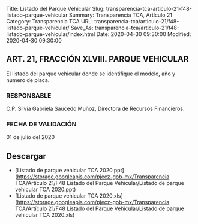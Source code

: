 Title: Listado del Parque Vehicular
Slug: transparencia-tca-articulo-21-f48-listado-parque-vehicular
Summary: Transparencia TCA, Artículo 21
Category: Transparencia TCA
URL: transparencia-tca/articulo-21/f48-listado-parque-vehicular/
Save_As: transparencia-tca/articulo-21/f48-listado-parque-vehicular/index.html
Date: 2020-04-30 09:30:00
Modified: 2020-04-30 09:30:00


## ART. 21, FRACCIÓN XLVIII. PARQUE VEHICULAR

El listado del parque vehicular donde se identifique el modelo, año y número de placa.

### RESPONSABLE

C.P. Silvia Gabriela Saucedo Muñoz, Directora de Recursos Financieros.

### FECHA DE VALIDACIÓN

01 de julio del 2020


## Descargar


* [Listado de parque vehicular TCA 2020.ppt](https://storage.googleapis.com/pjecz-gob-mx/Transparencia TCA/Artículo 21/F48 Listado del Parque Vehicular/Listado de parque vehicular TCA 2020.ppt)
* [Listado de parque vehicular TCA 2020.xls](https://storage.googleapis.com/pjecz-gob-mx/Transparencia TCA/Artículo 21/F48 Listado del Parque Vehicular/Listado de parque vehicular TCA 2020.xls)


